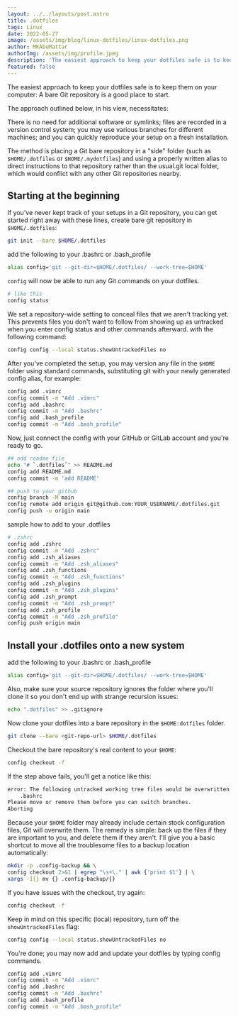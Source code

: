 ```yaml
---
layout: ../../layouts/post.astro
title: .dotfiles
tags: Linux
date: 2022-05-27
image: /assets/img/blog/linux-dotfiles/linux-dotfiles.png
author: MKAbuMattar
authorImg: /assets/img/profile.jpeg
description: 'The easiest approach to keep your dotfiles safe is to keep them on your computer: A bare Git repository is a good place to start.'
featured: false
---
```


The easiest approach to keep your dotfiles safe is to keep them on your computer: A bare Git repository is a good place to start.

The approach outlined below, in his view, necessitates:

There is no need for additional software or symlinks; files are recorded in a version control system; you may use various branches for different machines; and you can quickly reproduce your setup on a fresh installation.

The method is placing a Git bare repository in a "side" folder (such as `$HOME/.dotfiles` or `$HOME/.mydotfiles`) and using a properly written alias to direct instructions to that repository rather than the usual.git local folder, which would conflict with any other Git repositories nearby.

## Starting at the beginning

If you've never kept track of your setups in a Git repository, you can get started right away with these lines, create bare git repository in `$HOME/.dotfiles`:

```bash
git init --bare $HOME/.dotfiles
```

add the following to your .bashrc or .bash_profile

```bash
alias config='git --git-dir=$HOME/.dotfiles/ --work-tree=$HOME'
```

`config` will now be able to run any Git commands on your dotfiles.

```bash
# like this
config status
```

We set a repository-wide setting to conceal files that we aren't tracking yet. This prevents files you don't want to follow from showing up as untracked when you enter config status and other commands afterward. with the following command:

```bash
config config --local status.showUntrackedFiles no
```

After you've completed the setup, you may version any file in the `$HOME` folder using standard commands, substituting git with your newly generated config alias, for example:

```bash
config add .vimrc
config commit -m "Add .vimrc"
config add .bashrc
config commit -m "Add .bashrc"
config add .bash_profile
config commit -m "Add .bash_profile"
```

Now, just connect the config with your GitHub or GitLab account and you're ready to go.

```bash
## add readme file
echo "# `.dotfiles`" >> README.md
config add README.md
config commit -m 'add README'

## push to your github
config branch -M main
config remote add origin git@github.com:YOUR_USERNAME/.dotfiles.git
config push -u origin main 
```

sample how to add to your .dotfiles

```bash
# .zshrc
config add .zshrc
config commit -m "Add .zshrc"
config add .zsh_aliases
config commit -m "Add .zsh_aliases"
config add .zsh_functions
config commit -m "Add .zsh_functions"
config add .zsh_plugins
config commit -m "Add .zsh_plugins"
config add .zsh_prompt
config commit -m "Add .zsh_prompt"
config add .zsh_profile
config commit -m "Add .zsh_profile"
config push origin main
```

## Install your .dotfiles onto a new system

add the following to your .bashrc or .bash_profile

```bash
alias config='git --git-dir=$HOME/.dotfiles/ --work-tree=$HOME'
```

Also, make sure your source repository ignores the folder where you'll clone it so you don't end up with strange recursion issues:

```bash
echo ".dotfiles" >> .gitignore
```

Now clone your dotfiles into a bare repository in the `$HOME:dotfiles` folder.

```bash
git clone --bare <git-repo-url> $HOME/.dotfiles
```

Checkout the bare repository's real content to your `$HOME`:

```bash
config checkout -f
```

If the step above fails, you'll get a notice like this:

```bash
error: The following untracked working tree files would be overwritten by checkout:
    .bashrc
Please move or remove them before you can switch branches.
Aborting
```

Because your `$HOME` folder may already include certain stock configuration files, Git will overwrite them. The remedy is simple: back up the files if they are important to you, and delete them if they aren't. I'll give you a basic shortcut to move all the troublesome files to a backup location automatically:

```bash
mkdir -p .config-backup && \
config checkout 2>&1 | egrep "\s+\." | awk {'print $1'} | \
xargs -I{} mv {} .config-backup/{}
```

If you have issues with the checkout, try again:

```bash
config checkout -f
```

Keep in mind on this specific (local) repository, turn off the `showUntrackedFiles` flag:

```bash
config config --local status.showUntrackedFiles no
```

You're done; you may now add and update your dotfiles by typing config commands.

```bash
config add .vimrc
config commit -m "Add .vimrc"
config add .bashrc
config commit -m "Add .bashrc"
config add .bash_profile
config commit -m "Add .bash_profile"
```
